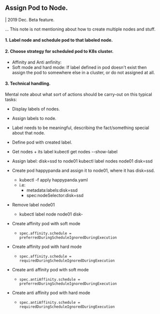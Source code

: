 ## Assign Pod to Node.
| 2019 Dec. Beta feature.

... This note is not mentioning about how to create multiple nodes and stuff.

#### 1. Label node and schedule pod to that labeled node.

#### 2. Choose strategy for scheduled pod to K8s cluster.

- Affinity and Anti anfinity: 
- Soft mode and hard mode: If label defined in pod doesn't exist then assign the pod to somewhere else in a cluster, or do not assigned at all.

#### 3. Technical handling.

Mental note about what sort of actions should be carry-out on this typical tasks:
- Display labels of nodes.
- Assign labels to node.
- Label needs to be meaningful, describing the fact/something special about that node.
- Define pod with created label.


- Get nodes + its label
kubectl get nodes --show-label

- Assign label: disk=ssd to node01 
kubectl label nodes node01 disk=ssd 

- Create pod happypanda and assign it to node01, where it has disk=ssd.
  - kubectl -f apply happypanda.yaml
  - i.e: 
    - metadata:labels:disk=ssd
    - spec:nodeSelector:disk=ssd

- Remove label node01
  - kubectl label node node01 disk-

- Create affinity pod with soft mode
  - ` spec.affinity.schedule = preferredDuringScheduleIgnoredDuringExecution `
- Create affinity pod with hard mode
  - ` spec.affinity.schedule = requiredDuringScheduleIgnoredDuringExecution `
  
- Create anti affinity pod with soft mode
  - ` spec.antiAffinity.schedule = preferredDuringScheduleIgnoredDuringExecution `
- Create anti affinity pod with hard mode
  - ` spec.antiAffinity.schedule = requiredDuringScheduleIgnoredDuringExecution `